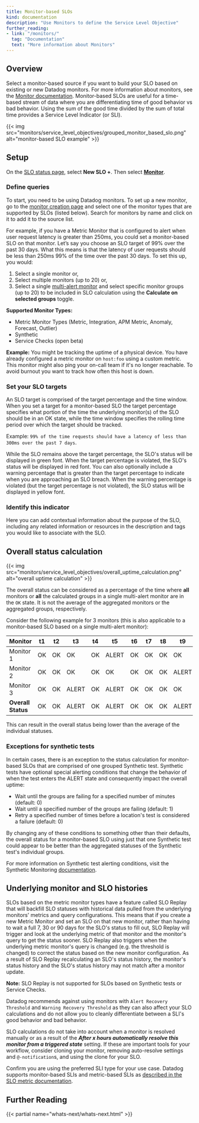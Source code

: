 ```yaml
---
title: Monitor-based SLOs
kind: documentation
description: "Use Monitors to define the Service Level Objective"
further_reading:
- link: "/monitors/"
  tag: "Documentation"
  text: "More information about Monitors"
---
```


## Overview

Select a monitor-based source if you want to build your SLO based on existing or new Datadog monitors. For more information about monitors, see the [Monitor documentation][1]. Monitor-based SLOs are useful for a time-based stream of data where you are differentiating time of good behavior vs bad behavior. Using the sum of the good time divided by the sum of total time provides a Service Level Indicator (or SLI).

{{< img src="monitors/service_level_objectives/grouped_monitor_based_slo.png" alt="monitor-based SLO example"  >}}

## Setup

On the [SLO status page][2], select **New SLO +**. Then select [**Monitor**][3].

### Define queries

To start, you need to be using Datadog monitors. To set up a new monitor, go to the [monitor creation page][4] and select one of the monitor types that are supported by SLOs (listed below). Search for monitors by name and click on it to add it to the source list.

For example, if you have a Metric Monitor that is configured to alert when user request latency is greater than 250ms, you could set a monitor-based SLO on that monitor. Let’s say you choose an SLO target of 99% over the past 30 days. What this means is that the latency of user requests should be less than 250ms 99% of the time over the past 30 days. To set this up, you would:

1. Select a single monitor or,
2. Select multiple monitors (up to 20) or,
3. Select a single [multi-alert monitor][5] and select specific monitor groups (up to 20) to be included in SLO calculation using the **Calculate on selected groups** toggle.

**Supported Monitor Types:**

- Metric Monitor Types (Metric, Integration, APM Metric, Anomaly, Forecast, Outlier)
- Synthetic
- Service Checks (open beta)

**Example:** You might be tracking the uptime of a physical device. You have already configured a metric monitor on `host:foo` using a custom metric. This monitor might also ping your on-call team if it's no longer reachable. To avoid burnout you want to track how often this host is down.

### Set your SLO targets

An SLO target is comprised of the target percentage and the time window. When you set a target for a monitor-based SLO the target percentage specifies what portion of the time the underlying monitor(s) of the SLO should be in an OK state, while the time window specifies the rolling time period over which the target should be tracked.

Example: `99% of the time requests should have a latency of less than 300ms over the past 7 days`.

While the SLO remains above the target percentage, the SLO's status will be displayed in green font. When the target percentage is violated, the SLO's status will be displayed in red font. You can also optionally include a warning percentage that is greater than the target percentage to indicate when you are approaching an SLO breach. When the warning percentage is violated (but the target percentage is not violated), the SLO status will be displayed in yellow font.

### Identify this indicator

Here you can add contextual information about the purpose of the SLO, including any related information or resources in the description and tags you would like to associate with the SLO.

## Overall status calculation

{{< img src="monitors/service_level_objectives/overall_uptime_calculation.png" alt="overall uptime calculation"  >}}

The overall status can be considered as a percentage of the time where **all** monitors or **all** the calculated groups in a single multi-alert monitor are in the `OK` state. It is not the average of the aggregated monitors or the aggregated groups, respectively.

Consider the following example for 3 monitors (this is also applicable to a monitor-based SLO based on a single multi-alert monitor):

| Monitor            | t1 | t2 | t3    | t4 | t5    | t6 | t7 | t8 | t9    | t10 | Status |
|--------------------|----|----|-------|----|-------|----|----|----|-------|-----|--------|
| Monitor 1          | OK | OK | OK    | OK | ALERT | OK | OK | OK | OK    | OK  | 90%    |
| Monitor 2          | OK | OK | OK    | OK | OK    | OK | OK | OK | ALERT | OK  | 90%    |
| Monitor 3          | OK | OK | ALERT | OK | ALERT | OK | OK | OK | OK    | OK  | 80%    |
| **Overall Status** | OK | OK | ALERT | OK | ALERT | OK | OK | OK | ALERT | OK  | 70%    |

This can result in the overall status being lower than the average of the individual statuses.

### Exceptions for synthetic tests
In certain cases, there is an exception to the status calculation for monitor-based SLOs that are comprised of one grouped Synthetic test. Synthetic tests have optional special alerting conditions that change the behavior of when the test enters the ALERT state and consequently impact the overall uptime:

- Wait until the groups are failing for a specified number of minutes (default: 0)
- Wait until a specified number of the groups are failing (default: 1)
- Retry a specified number of times before a location's test is considered a failure (default: 0)

By changing any of these conditions to something other than their defaults, the overall status for a monitor-based SLO using just that one Synthetic test could appear to be better than the aggregated statuses of the Synthetic test's individual groups. 

For more information on Synthetic test alerting conditions, visit the Synthetic Monitoring [documentation][6].

## Underlying monitor and SLO histories

SLOs based on the metric monitor types have a feature called SLO Replay that will backfill SLO statuses with historical data pulled from the underlying monitors' metrics and query configurations. This means that if you create a new Metric Monitor and set an SLO on that new monitor, rather than having to wait a full 7, 30 or 90 days for the SLO's status to fill out, SLO Replay will trigger and look at the underlying metric of that monitor and the monitor's query to get the status sooner. SLO Replay also triggers when the underlying metric monitor's query is changed (e.g. the threshold is changed) to correct the status based on the new monitor configuration. As a result of SLO Replay recalculating an SLO's status history, the monitor's status history and the SLO's status history may not match after a monitor update.

**Note:** SLO Replay is not supported for SLOs based on Synthetic tests or Service Checks.

Datadog recommends against using monitors with `Alert Recovery Threshold` and `Warning Recovery Threshold` as they can also affect your SLO calculations and do not allow you to cleanly differentiate between a SLI's good behavior and bad behavior.

SLO calculations do not take into account when a monitor is resolved manually or as a result of the **_After x hours automatically resolve this monitor from a triggered state_** setting. If these are important tools for your workflow, consider cloning your monitor, removing auto-resolve settings and `@-notification`s, and using the clone for your SLO.

Confirm you are using the preferred SLI type for your use case. Datadog supports monitor-based SLIs and metric-based SLIs as [described in the SLO metric documentation][7].

## Further Reading

{{< partial name="whats-next/whats-next.html" >}}

[1]: /monitors/
[2]: https://app.datadoghq.com/slo
[3]: https://app.datadoghq.com/slo/new/monitor
[4]: https://app.datadoghq.com/monitors#create
[5]: /monitors/monitor_types/metric/?tab=threshold#alert-grouping
[6]: /synthetics/api_tests/?tab=httptest#alert-conditions
[7]: /monitors/service_level_objectives/metric/
